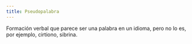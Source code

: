 ```yaml
---
title: Pseudopalabra
---
```

Formación verbal que parece ser una palabra en un idioma, pero no lo es, por ejemplo, cirtiono, sibrina.
